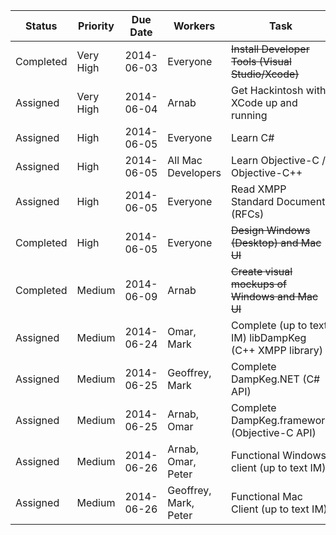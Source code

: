 | Status    | Priority  | Due Date   | Workers               | Task                                                      | Notes                                           
|-----------|-----------|------------|-----------------------|-----------------------------------------------------------|------------------------------------------------ 
| Completed | Very High | 2014-06-03 | Everyone              | <del>Install Developer Tools (Visual Studio/Xcode)</del>  |
| Assigned  | Very High | 2014-06-04 | Arnab                 | Get Hackintosh with XCode up and running                  |
| Assigned  | High      | 2014-06-05 | Everyone              | Learn C#                                                  |
| Assigned  | High      | 2014-06-05 | All Mac Developers    | Learn Objective-C / Objective-C++                         |
| Assigned  | High      | 2014-06-05 | Everyone              | Read XMPP Standard Documents (RFCs)                       |
| Completed | High      | 2014-06-05 | Everyone              | <del> Design Windows (Desktop) and Mac UI</del>           |
| Completed | Medium    | 2014-06-09 | Arnab                 | <del> Create visual mockups of Windows and Mac UI</del>   |
| Assigned  | Medium    | 2014-06-24 | Omar, Mark            | Complete (up to text IM) libDampKeg (C++ XMPP library)    |
| Assigned  | Medium    | 2014-06-25 | Geoffrey, Mark        | Complete DampKeg.NET (C# API)                             |
| Assigned  | Medium    | 2014-06-25 | Arnab, Omar           | Complete DampKeg.framework (Objective-C API)              |
| Assigned  | Medium    | 2014-06-26 | Arnab, Omar, Peter    | Functional Windows client (up to text IM)                 |
| Assigned  | Medium    | 2014-06-26 | Geoffrey, Mark, Peter | Functional Mac Client (up to text IM)                     |
